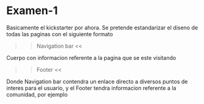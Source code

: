 # Examen-1
 
Basicamente el kickstarter por ahora. Se pretende estandarizar el diseno de todas las paginas con el siguiente formato

>> Navigation bar << 

Cuerpo con informacion referente a la pagina que se este visitando

>> Footer <<

Donde Navigation bar contendra un enlace directo a diversos puntos de interes para el usuario, y el Footer tendra informacion referente a la comunidad, por ejemplo
